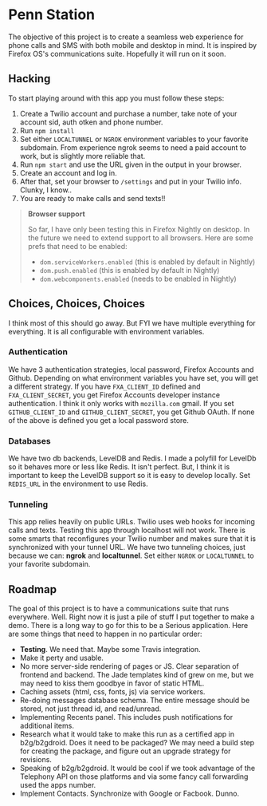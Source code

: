 Penn Station
============

The objective of this project is to create a seamless web experience for phone calls and SMS with both mobile and desktop in mind. It is inspired by Firefox OS's communications suite. Hopefully it will run on it soon.

Hacking
-------
To start playing around with this app you must follow these steps:

 1. Create a Twilio account and purchase a number, take note of your account sid, auth otken and phone number.
 1. Run `npm install`
 1. Set either `LOCALTUNNEL` or `NGROK` environment variables to your favorite subdomain. From experience ngrok seems to need a paid account to work, but is slightly more reliable that.
 1. Run `npm start` and use the URL given in the output in your browser.
 1. Create an account and log in.
 1. After that, set your browser to `/settings` and put in your Twilio info. Clunky, I know..
 1. You are ready to make calls and send texts!!

> **Browser support**
> 
> So far, I have only been testing this in Firefox Nightly on desktop. In the future we need to extend support to all browsers. Here are some prefs that need to be enabled:
> 
> - `dom.serviceWorkers.enabled` (this is enabled by default in Nightly)
> - `dom.push.enabled` (this is enabled by default in Nightly)
> - `dom.webcomponents.enabled` (needs to be enabled in Nightly)

Choices, Choices, Choices
-------------------------

I think most of this should go away. But FYI we have multiple everything for everything. It is all configurable with environment variables.

### Authentication

We have 3 authentication strategies, local password, Firefox Accounts and Github. Depending on what environment variables you have set, you will get a different strategy. If you have `FXA_CLIENT_ID` defined and `FXA_CLIENT_SECRET`, you get Firefox Accounts developer instance authentication. I think it only works with `mozilla.com` gmail. If you set `GITHUB_CLIENT_ID` and `GITHUB_CLIENT_SECRET`, you get Github OAuth. If none of the above is defined you get a local password store.

### Databases

We have two db backends, LevelDB and Redis. I made a polyfill for LevelDb so it behaves more or less like Redis. It isn't perfect. But, I think it is important to keep the LevelDB support so it is easy to develop locally. Set `REDIS_URL` in the environment to use Redis.

### Tunneling

This app relies heavily on public URLs. Twilio uses web hooks for incoming calls and texts. Testing this app through localhost will not work. There is some smarts that reconfigures your Twilio number and makes sure that it is synchronized with your tunnel URL. We have two tunneling choices, just because we can: **ngrok** and **localtunnel**.  Set either `NGROK` or `LOCALTUNNEL` to your favorite subdomain.

Roadmap
-------

The goal of this project is to have a communications suite that runs everywhere. Well. Right now it is just a pile of stuff I put together to make a demo. There is a long way to go for this to be a Serious application. Here are some things that need to happen in no particular order:

 - **Testing**. We need that. Maybe some Travis integration.
 - Make it perty and usable.
 - No more server-side rendering of pages or JS. Clear separation of frontend and backend. The Jade templates kind of grew on me, but we may need to kiss them goodbye in favor of static HTML.
 - Caching assets (html, css, fonts, js) via service workers.
 - Re-doing messages database schema. The entire message should be stored, not just thread id, and read/unread.
 - Implementing Recents panel. This includes push notifications for additional items.
 - Research what it would take to make this run as a certified app in b2g/b2gdroid. Does it need to be packaged? We may need a build step for creating the package, and figure out an upgrade strategy for revisions.
 - Speaking of b2g/b2gdroid. It would be cool if we took advantage of the Telephony API on those platforms and via some fancy call forwarding used the apps number.
 - Implement Contacts. Synchronize with Google or Facbook. Dunno.
